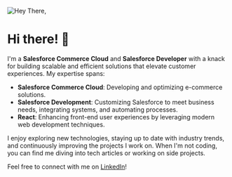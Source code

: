 
![Hey There,](https://github.com/user-attachments/assets/d5a2136f-7865-4ce9-b679-ad6d9f6240be)

# Hi there! 👋

I'm a **Salesforce Commerce Cloud** and **Salesforce Developer** with a knack for building scalable and efficient solutions that elevate customer experiences. My expertise spans:

- **Salesforce Commerce Cloud**: Developing and optimizing e-commerce solutions.
- **Salesforce Development**: Customizing Salesforce to meet business needs, integrating systems, and automating processes.
- **React**: Enhancing front-end user experiences by leveraging modern web development techniques.

I enjoy exploring new technologies, staying up to date with industry trends, and continuously improving the projects I work on. When I'm not coding, you can find me diving into tech articles or working on side projects.

Feel free to connect with me on [LinkedIn](www.linkedin.com/in/himanshu-dadhaniya)!
